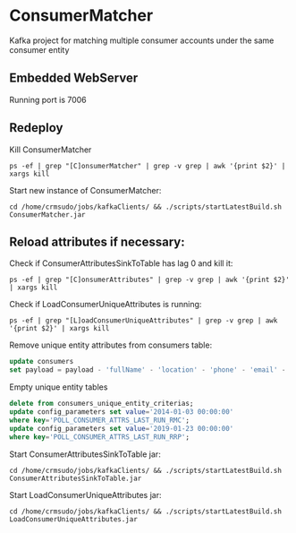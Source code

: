 # ConsumerMatcher
Kafka project for matching multiple consumer accounts under the same consumer entity

## Embedded WebServer
Running port is 7006

## Redeploy

Kill ConsumerMatcher
```shell script
ps -ef | grep "[C]onsumerMatcher" | grep -v grep | awk '{print $2}' | xargs kill
```
Start new instance of ConsumerMatcher:
```shell script
cd /home/crmsudo/jobs/kafkaClients/ && ./scripts/startLatestBuild.sh ConsumerMatcher.jar
```

## Reload attributes if necessary:

Check if ConsumerAttributesSinkToTable has lag 0 and kill it:
```shell script
ps -ef | grep "[C]onsumerAttributes" | grep -v grep | awk '{print $2}' | xargs kill
```

Check if LoadConsumerUniqueAttributes is running:
```shell script
ps -ef | grep "[L]oadConsumerUniqueAttributes" | grep -v grep | awk '{print $2}' | xargs kill
```

Remove unique entity attributes from consumers table:
```sql
update consumers 
set payload = payload - 'fullName' - 'location' - 'phone' - 'email' - 'birthDate' -'entityId';
```

Empty unique entity tables
```sql
delete from consumers_unique_entity_criterias;
update config_parameters set value='2014-01-03 00:00:00' 
where key='POLL_CONSUMER_ATTRS_LAST_RUN_RMC';
update config_parameters set value='2019-01-23 00:00:00' 
where key='POLL_CONSUMER_ATTRS_LAST_RUN_RRP';
```

Start ConsumerAttributesSinkToTable jar:
```shell script
cd /home/crmsudo/jobs/kafkaClients/ && ./scripts/startLatestBuild.sh ConsumerAttributesSinkToTable.jar
```

Start LoadConsumerUniqueAttributes jar:
```shell script
cd /home/crmsudo/jobs/kafkaClients/ && ./scripts/startLatestBuild.sh LoadConsumerUniqueAttributes.jar
```

